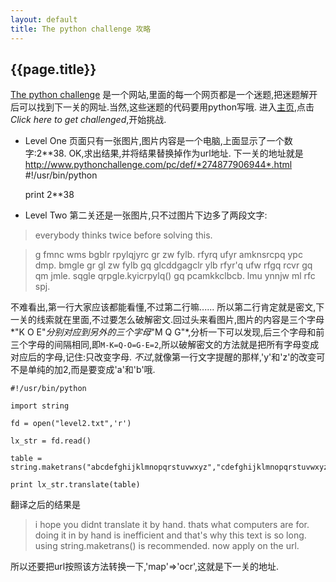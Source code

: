 ```yaml
---
layout: default
title: The python challenge 攻略
---
```


{{page.title}}
-----------------------------

[The python challenge](http://www.pythonchallenge.com/) 是一个网站,里面的每一个网页都是一个迷题,把迷题解开后可以找到下一关的网址.当然,这些迷题的代码要用python写哦.
进入[主页](http://www.pythonchallenge.com/),点击*Click here to get challenged*,开始挑战.

* Level One
页面只有一张图片,图片内容是一个电脑,上面显示了一个数字:2**38. OK,求出结果,并将结果替换掉作为url地址.
下一关的地址就是 http://www.pythonchallenge.com/pc/def/*274877906944*.html
	#!/usr/bin/python
	
	print 2**38

* Level Two
第二关还是一张图片,只不过图片下边多了两段文字:
>everybody thinks twice before solving this.

>g fmnc wms bgblr rpylqjyrc gr zw fylb. rfyrq ufyr amknsrcpq ypc dmp. bmgle gr gl zw fylb gq glcddgagclr ylb rfyr'q ufw rfgq rcvr gq qm jmle. sqgle qrpgle.kyicrpylq() gq pcamkkclbcb. lmu ynnjw ml rfc spj.

不难看出,第一行大家应该都能看懂,不过第二行嘛......
所以第二行肯定就是密文,下一关的线索就在里面,不过要怎么破解密文.回过头来看图片,图片的内容是三个字母*"K O E"*分别对应到另外的三个字母*"M Q G"*,分析一下可以发现,后三个字母和前三个字母的间隔相同,即`M-K=Q-O=G-E=2`,所以破解密文的方法就是把所有字母变成对应后的字母,记住:只改变字母.
*不过*,就像第一行文字提醒的那样,'y'和'z'的改变可不是单纯的加2,而是要变成'a'和'b'哦.
	
	#!/usr/bin/python
	
	import string
	
	fd = open("level2.txt",'r')
	
	lx_str = fd.read()
	
	table = string.maketrans("abcdefghijklmnopqrstuvwxyz","cdefghijklmnopqrstuvwxyzab")
	
	print lx_str.translate(table)
翻译之后的结果是
>i hope you didnt translate it by hand. thats what computers are for. doing it in by hand is inefficient and that's why this text is so long. using string.maketrans() is recommended. now apply on the url.

所以还要把url按照该方法转换一下,'map'=>'ocr',这就是下一关的地址.
	
